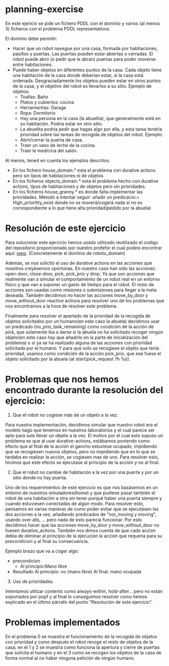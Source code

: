 # planning-exercise

En este ejericio se pide un fichero PDDL con el dominio y varios (al menos 3) ficheros con el problema PDDL representativos.

El dominio debe permitir:

- Hacer que un robot navegue por una casa, formada por habitaciones, pasillos y puertas. Las puertas pueden estar abiertas o cerradas. El robot puede abrir (o pedir que le abran) puertas para poder moverse entre habitaciones.
- Puede haber objetos en diferentes puntos de la casa. Cada objeto tiene una habitación de la casa donde deberían estar, si la casa está ordenada. Desgraciadamente los objetos pueden estar en otros puntos de la casa, y el objetivo del robot es llevarlos a su sitio. Ejemplo de objetos:
  - Toallas: Baño
  - Platos y cubiertos: cocina
  - Herramientas: Garage
  - Ropa: Dormitorio
  - Hay una persona en la casa (la abuelita), que generalmente está en su habitación. Podría estar en otro sitio.
  - La abuelita podría pedir que hagas algo por ella, y esta tarea tendría prioridad sobre las tareas de recogida de objetos del robot. Ejemplo:
  - Abrir/cerrar la puerta de casa.
  - Traer un vaso de leche de la cocina.
  - Traer le medicina del salón.

Al menos, tened en cuenta los ejemplos descritos.

- En los fichero house_domain.\* esta el problema con durative actions pero sin tipos de habitaciones ni de objetos
- En los ficheros objects_domain.\* esta el problema hecho con durative actions, tipos de habitaciones y de objetos pero sin prioridades.
- En los ficheros house_granny.\* es donde falta implementar las prioridades. Metodo a intentar seguir: añadir un predicacio:= High_prioritity_exist donde no se moverá/cogerá nada si no es correspondiente a lo que tiene alta prioridad(pedido por la abuela)

# Resolución de este ejercicio

Para solucionar este ejercicio hemos usado utilizado reutilizado el codigo del repositorio proporcionado por nuestro profefor el cual podeis encontrar aqui: [repo](https://github.com/fmrico/planning_cognitve_systems_course/tree/main/pddl). (Concretamente el dominio de robots_domain)

Además, se nos solicitó el uso de durative actions en las acciones que nosotros creyésemos oportunas. En nuestro caso han sido las acciones: open-door, close-door, pick, pick_prio y drop. Ya que son acciones que realmente van a simular el comportamiento de un robot real en un entorno físico y que van a suponer un gasto de tiempo para el robot. El resto de acciones son usadas como misiones o submisiones para llegar a la meta deseada. También decidimos no hacer las acciones move_by_door y move_without_door reactive actions para resolver uno de los problemas que nos encontramos a la hora de resolver este problema.

Finalmente para resolver el apartado de la prioridad de la recogida de objetos solicitados por un humano(en este caso la abuela) decidimos usar un predicado (no_prio_task_remaining) como condición de la acción de pick, que solamente iba a darse si la abuela no ha solicitado recoger ningún objeto(en este caso hay que añadirlo en la parte de inicialización del problema) o si ya se ha realizado alguna de las acciones con prioridad solicitada por el humano. Y para que solo se recogiese el objeto que tenía prioridad, usamos como condición de la acción pick_prio, que ese fuese el objeto solicitado por la abuela (at start(pick_request ?h ?u)).

# Problemas que nos hemos encontrado durante la resolución del ejercicio:

1. Que el robot no cogiese más de un objeto a la vez.

Para nuestra implementación, decidimos simular que nuestro robot era el modelo tiago que tenemos en nuestros laboratorios y el cual parece ser apto para solo llevar un objeto a la vez.
El motivo por el cual esto supuso un problema es que al usar durative-actions, estábamos poniendo como efecto que al final de la acción el gancho estuviese ocupado, impidiendo que se recogiesen nuevos objetos, pero no impidiendo que en lo que se tardaba en realizar la acción, se cogiesen mas de uno. Para resolver esto, hicimos que este efecto se ejecutase al principio de la acción y no al final.

2. Que el robot no cambie de habitación a la vez por una puerta y por un sitio donde no hay puerta.

Uno de los requerimientos de este ejercicio es que nos basásemos en un entorno de nuestros simuladores(home) y que pudiese pasar también el robot de una habitación a otra sin tener porqué haber una puerta siempre y cuando estuviesen conectadas de algún modo. Para resolver esto, pensamos en varias maneras de como poder evitar que se ejecutasen las dos acciones a la vez; añadiendo predicados de "not_moving y moving", usando over alls, ... pero nada de esto parecía funcionar. Por esto decidimos hacer que las acciones move_by_door y move_without_door no fuesen durative_actions. También nos dimos cuenta de que cada accion debia de eliminar al principio de la ejecución la accion que requeria para su precondicion y al final su consecuencia.

Ejemplo brazo que va a coger algo:

- precondicion
  - Al principio:Mano libre
- Resultado
  Al principio: no (mano libre)
  Al final: mano ocupada

3. Uso de prioridades.

Intentamos utilizar contents como always-within, hold-after... pero no están soportados por popf y al final lo conseguimos resolver como hemos explicado en el último párrafo del punto "Resolución de este ejercicio".

# Problemas implementados

En el problema 0 se muestra el funcionamiento de la recogida de objetos con prioridad y como después el robot recoge el resto de objetos de la casa, en el 1 y 2 se muestra como funciona la apertura y cierre de puertas que solicita el humano y en el 3 como se recogen los objetos de la casa de forma normal al no haber ninguna petición de ningún humano.
